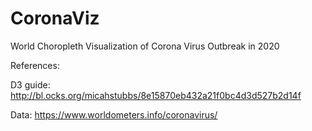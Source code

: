 # CoronaViz
World Choropleth Visualization of Corona Virus Outbreak in 2020

References:

D3 guide:
http://bl.ocks.org/micahstubbs/8e15870eb432a21f0bc4d3d527b2d14f

Data:
https://www.worldometers.info/coronavirus/